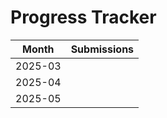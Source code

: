 # Progress Tracker

| Month   | Submissions |
|---------|-------------|
| 2025-03 |             |
| 2025-04 |             |
| 2025-05 |             |
